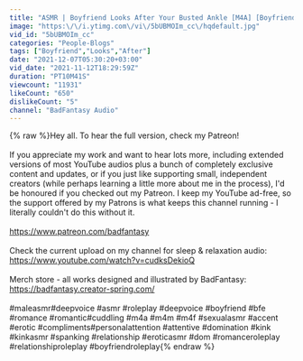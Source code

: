 ```yaml
---
title: "ASMR | Boyfriend Looks After Your Busted Ankle [M4A] [Boyfriend Roleplay] [Playful]"
image: "https:\/\/i.ytimg.com\/vi\/5bUBMOIm_cc\/hqdefault.jpg"
vid_id: "5bUBMOIm_cc"
categories: "People-Blogs"
tags: ["Boyfriend","Looks","After"]
date: "2021-12-07T05:30:20+03:00"
vid_date: "2021-11-12T18:29:59Z"
duration: "PT10M41S"
viewcount: "11931"
likeCount: "650"
dislikeCount: "5"
channel: "BadFantasy Audio"
---
```

{% raw %}Hey all. To hear the full version, check my Patreon! <br /><br />If you appreciate my work and want to hear lots more, including extended versions of most YouTube audios plus a bunch of completely exclusive content and updates, or if you just like supporting small, independent creators (while perhaps learning a little more about me in the process), I'd be honoured if you checked out my Patreon. I keep my YouTube ad-free, so the support offered by my Patrons is what keeps this channel running - I literally couldn't do this without it.<br /><br /><a rel="nofollow" target="blank" href="https://www.patreon.com/badfantasy">https://www.patreon.com/badfantasy</a><br /><br />Check the current upload on my channel for sleep &amp; relaxation audio: <br /><a rel="nofollow" target="blank" href="https://www.youtube.com/watch?v=cudksDekioQ">https://www.youtube.com/watch?v=cudksDekioQ</a><br /><br />Merch store - all works designed and illustrated by BadFantasy:<br /><a rel="nofollow" target="blank" href="https://badfantasy.creator-spring.com/">https://badfantasy.creator-spring.com/</a><br /><br />#maleasmr​ #deepvoice​ #asmr​ #roleplay​ #deepvoice​ #boyfriend​ #bfe​ #romance​ #romantic​ #cuddling​ #m4a​ #m4m​ #m4f​ #sexualasmr​ #accent​ #erotic​ #compliments​ #personalattention​ #attentive​ #domination​ #kink​ #kinkasmr #spanking #relationship​​​​​ #eroticasmr​​​​ #dom​ #romanceroleplay #relationshiproleplay #boyfriendroleplay{% endraw %}
